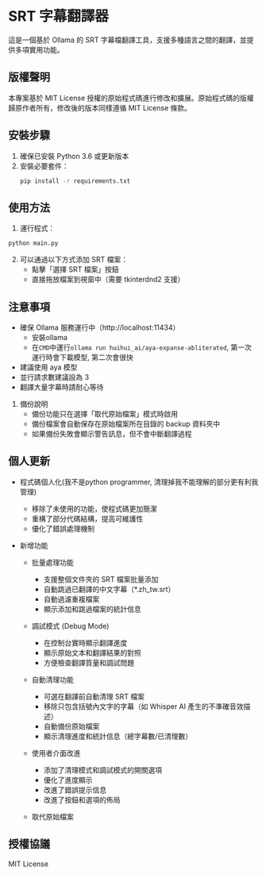 # SRT 字幕翻譯器

這是一個基於 Ollama 的 SRT 字幕檔翻譯工具，支援多種語言之間的翻譯，並提供多項實用功能。

## 版權聲明
本專案基於 MIT License 授權的原始程式碼進行修改和擴展。原始程式碼的版權歸原作者所有，修改後的版本同樣遵循 MIT License 條款。

## 安裝步驟

1. 確保已安裝 Python 3.6 或更新版本
2. 安裝必要套件：
   ```bash
   pip install -r requirements.txt
   ```

## 使用方法

1. 運行程式：
```bash
python main.py
```

2. 可以通過以下方式添加 SRT 檔案：
   - 點擊「選擇 SRT 檔案」按鈕
   - 直接拖放檔案到視窗中（需要 tkinterdnd2 支援）

## 注意事項

- 確保 Ollama 服務運行中（http://localhost:11434）
  - 安裝ollama
  - 在`CMD`中運行`ollama run huihui_ai/aya-expanse-abliterated`, 第一次運行時會下載模型, 第二次會很快 
- 建議使用 aya 模型
- 並行請求數建議設為 3
- 翻譯大量字幕時請耐心等待

1. 備份說明
   - 備份功能只在選擇「取代原始檔案」模式時啟用
   - 備份檔案會自動保存在原始檔案所在目錄的 backup 資料夾中
   - 如果備份失敗會顯示警告訊息，但不會中斷翻譯過程

## 個人更新
   - 程式碼個人化(我不是python programmer, 清理掉我不能理解的部分更有利我管理)
     - 移除了未使用的功能，使程式碼更加簡潔
     - 重構了部分代碼結構，提高可維護性
     - 優化了錯誤處理機制
   
   - 新增功能
     - 批量處理功能
       - 支援整個文件夾的 SRT 檔案批量添加
       - 自動跳過已翻譯的中文字幕（*.zh_tw.srt）
       - 自動過濾重複檔案
       - 顯示添加和跳過檔案的統計信息
     
     - 調試模式 (Debug Mode)
       - 在控制台實時顯示翻譯進度
       - 顯示原始文本和翻譯結果的對照
       - 方便檢查翻譯質量和調試問題
     
     - 自動清理功能
       - 可選在翻譯前自動清理 SRT 檔案
       - 移除只包含括號內文字的字幕（如 Whisper AI 產生的不準確音效描述）
       - 自動備份原始檔案
       - 顯示清理進度和統計信息（總字幕數/已清理數）
     
     - 使用者介面改進
       - 添加了清理模式和調試模式的開關選項
       - 優化了進度顯示
       - 改進了錯誤提示信息
       - 改進了按鈕和選項的佈局

     - 取代原始檔案

## 授權協議

MIT License